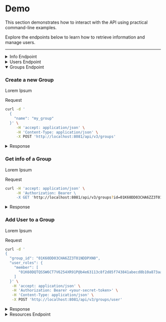 # Demo

<p class="text-xl">This section demonstrates how to interact with the API using practical command-line examples.</p>

<p class="text-xl">Explore the endpoints below to learn how to retrieve information and manage users.</p>


---



<!-- Info Endpoint -->
<details>
  <!--<summary class="w-60 m-t-24 m-b-12 p-b-8 text-2xl font-bold" style="border-bottom: 2px solid var(--aruna-highlight)">Info Endpoint</summary>-->
  <summary class="w-60 m-t-24 m-b-12 p-b-8 accordion-border text-2xl font-bold">Info Endpoint</summary>

<!-- Get Node Info -->
<div class="m-y-8 p-8 rounded-8" style="border: 2px dotted var(--aruna-highlight)">
<div class="flex flex-col">

### Get general info about a specific Node
<p class="m-t-0">Use this endpoint to retrieve basic information about the requested node, including the Realm it belongs too, its id and network addresses.</p>
</div>

<div class="flex flex-row gap-12">
  <div class="flex flex-col flex-35">

  <p class="m-y-0 font-bold highlight">Request</p>

  ```bash
  curl -H 'accept: application/json' \
       -X GET 'http://localhost:8081/api/v3/info'
  ```
  </div>

  <div class="flex flex-45">
    <details>
      <summary class="font-bold highlight">Response</summary>

  ```json
  {
    "realm_id": "b4e63113c8f2d85f743841abecd8b10a873aa43207306d86c212967c9a8c1900",
    "node_id": "a16395bd7963f6c618fadb266e0f5f52b98cbeacade7cf80449c6ce42c61d7d1",
    "node_addr": {
      "node_id": "a16395bd7963f6c618fadb266e0f5f52b98cbeacade7cf80449c6ce42c61d7d1",
      "relay_url": null,
      "direct_addresses": [
        "134.176.138.7:1231",
        "172.17.0.1:1231",
        "172.18.0.1:1231"
      ]
    }
  }
  ```
  </details>
  </div>
</div>
</div>
<!-- Get Node Info End -->

<!-- Get Realm Info -->
<div class="m-y-8 p-8 rounded-8" style="border: 2px dotted var(--aruna-highlight)">
<div class="flex flex-col">

  ### Get general info about a specific Realm
<p class="m-t-0">Use this endpoint to retrieve basic information about the requested Realm.</p>
</div>

<div class="flex flex-row gap-12">
  <div class="flex flex-col flex-35">

  <p class="m-y-0 font-bold highlight">Request</p>

  ```bash
  curl -H 'accept: application/json' \
       -X GET 'http://<node-host>/api/v3/info/realm'
  ```
  </div>

  <div class="flex flex-45">
    <details>
      <summary class="font-bold highlight">Response</summary>

  ```json
  {
    "nodes": [
      {
        "realm_id": "b4e63113c8f2d85f743841abecd8b10a873aa43207306d86c212967c9a8c1900",
        "node_id": "8e5c2c3e4771f91e7af9dd70a48cee50cb67070c3bef6ed9fcad821c85874b0f",
        "node_addr": {
          "node_id": "8e5c2c3e4771f91e7af9dd70a48cee50cb67070c3bef6ed9fcad821c85874b0f",
          "relay_url": null,
          "direct_addresses": [
            "134.176.138.7:1230",
            "172.17.0.1:1230",
            "172.18.0.1:1230"
          ]
        }
      },
      {
        "realm_id": "b4e63113c8f2d85f743841abecd8b10a873aa43207306d86c212967c9a8c1900",
        "node_id": "a16395bd7963f6c618fadb266e0f5f52b98cbeacade7cf80449c6ce42c61d7d1",
        "node_addr": {
          "node_id": "a16395bd7963f6c618fadb266e0f5f52b98cbeacade7cf80449c6ce42c61d7d1",
          "relay_url": null,
          "direct_addresses": [
            "134.176.138.7:1231",
            "172.17.0.1:1231",
            "172.18.0.1:1231"
          ]
        }
      },
      {
        "realm_id": "b4e63113c8f2d85f743841abecd8b10a873aa43207306d86c212967c9a8c1900",
        "node_id": "d3d0a9d61994ca137542b7267e95bf5a00cc0b6d51170f5b2c3c8adbfcbd5a0f",
        "node_addr": {
          "node_id": "d3d0a9d61994ca137542b7267e95bf5a00cc0b6d51170f5b2c3c8adbfcbd5a0f",
          "relay_url": null,
          "direct_addresses": [
            "134.176.138.7:1232",
            "172.17.0.1:1232",
            "172.18.0.1:1232"
          ]
        }
      }
    ]
  }
  ```
  </details>
  </div>
</div>
</div>
<!-- Get Realm Info End -->

<!-- Get Search -->
<div class="m-y-8 p-8 rounded-8" style="border: 2px dotted var(--aruna-highlight)">
<div class="flex flex-col">

  ### Search for resources by keyword(s)
<p class="m-t-0">Use this endpoint to search with keywords for metadata resources</p>
</div>

<div class="flex flex-row gap-12">
  <div class="flex flex-col flex-35">

  <p class="m-y-0 font-bold highlight">Request</p>

  ```bash
  curl -H 'accept: application/json' \
       -X 'GET' 'http://localhost:8081/api/v3/info/search?query=ecoli'
  ```
  </div>

  <div class="flex flex-45">
    <details>
      <summary class="font-bold highlight">Response</summary>

  ```json
  {
    "resources": [
      {
        "id": "string",
        "name": "string",
        "description": "string",
        "revision": 9007199254740991,
        "authors": [
          {
            "id": "string",
            "first": "string",
            "last": "string"
          }
        ],
        "content_len": 9007199254740991,
        "count": 9007199254740991,
        "created_at": "2025-09-19T10:24:53.193Z",
        "data": [
          {
            "ContentHash": {
              "datahash": "string"
            }
          },
          {
            "Link": "string"
          }
        ],
        "deleted": true,
        
        
        "identifiers": [
          "string"
        ],
        "labels": [
          {
            "key": "string",
            "value": "string"
          }
        ],
        "last_modified": "2025-09-19T10:24:53.193Z",
        "license_id": "string",
        "locked": true,
        "title": "string",
        "variant": "Project",
        "visibility": "Public"
      }
    ]
  }
  ```
  </details>
  </div>
</div>
</div>
<!-- Get Search End -->

</details>
<!-- Info Endpoint End -->

<!-- Users Endpoint -->
<details>
  <summary class="w-60 m-t-24 m-b-12 p-b-8 accordion-border text-2xl font-bold">Users Endpoint</summary>

  <!-- Add User -->
  <div class="m-y-8 p-8 rounded-8" style="border: 2px dotted var(--aruna-highlight)">
    <div class="flex flex-col">

  ### Add a new user
  <p class="m-t-0">Lorem Ipsum</p>
    </div>
    <div class="flex flex-row gap-12">
      <div class="flex flex-col flex-35">
        <p class="m-y-0 font-bold highlight">Request</p>

  ```bash
  curl -d '
    {
      "name": "Jannis Schlegel"
    }' \
       -H 'accept: application/json' \
       -H 'Content-Type: application/json' \
       -X POST 'http://localhost:8081/api/v3/users'       
  ```
  </div>
  <div class="flex flex-45">
    <details>
      <summary class="font-bold highlight">Response</summary>

  ```json
  {
    "token": "<your-initial-secret-token>",
    "user": {
      "id": "01K5EDZ8W7HRME69TM9SZ76YNB@b4e63113c8f2d85f743841abecd8b10a873aa43207306d86c212967c9a8c1900",
      "name": "Jannis Schlegel",
      "realm_key": [
        1073741824
      ]
    }
  }
  ```
  </details>
  </div>
  </div>
  </div>
  <!-- Add User End -->

  <!-- Authorize User -->
  <div class="m-y-8 p-8 rounded-8" style="border: 2px dotted var(--aruna-highlight)">
    <div class="flex flex-col">

  ### Authorize a user
  <p class="m-t-0">Lorem Ipsum</p>
    </div>
    <div class="flex flex-row gap-12">
      <div class="flex flex-col flex-35">
        <p class="m-y-0 font-bold highlight">Request</p>

  ```sh
  curl -H 'accept: application/json' \
       -X GET 'http://localhost:8083/api/v3/users?id={user-identity}'
  ```
  </div>
  <div class="flex flex-45 scroll">
    <details>
      <summary class="font-bold highlight">Response</summary>

  ```json
  {
    "realm_id": "b4e63113c8f2d85f743841abecd8b10a873aa43207306d86c212967c9a8c1900",
    "user_id": "01K5EDZ8W7HRME69TM9SZ76YNB@b4e63113c8f2d85f743841abecd8b10a873aa43207306d86c212967c9a8c1900>",
    "user_name": "Jannis Schlegel"
  }
  ```
  </details>
  </div>
  </div>
  </div>
  <!-- Authorize User End -->
</details>
<!-- Users Endpoint End -->

<!-- Groups Endpoint -->
<details open>
  <summary class="w-60 m-t-24 m-b-12 p-b-8 accordion-border text-2xl font-bold">Groups Endpoint</summary>

  <!-- Add Group -->
  <div class="m-y-8 p-8 rounded-8" style="border: 2px dotted var(--aruna-highlight)">
    <div class="flex flex-col">

  ### Create a new Group
  <p class="m-t-0">Lorem Ipsum</p>
    </div>
    <div class="flex flex-row gap-12">
      <div class="flex flex-col flex-35">
        <p class="m-y-0 font-bold highlight">Request</p>

  ```sh
  curl -d '
    {
      "name": "my_group"
    }' \
       -H 'accept: application/json' \
       -H 'Content-Type: application/json' \
       -X POST 'http://localhost:8081/api/v3/groups'
  ```
  </div>
  <div class="flex flex-45 scroll">
    <details>
      <summary class="font-bold highlight">Response</summary>

  ```json
  {
    "group": {
      "id": "01K60DD03CHA6ZZ3T01NDDPXN0",
      "realm_key": [180, 230, 49, ...],
      "name": "my_group",
      "roles": [
        "admin",
        "member"
      ],
      "members": {
        "01K60DC77A5YCZH1Q2SKX73C3M@b4e63113c8f2d85f743841abecd8b10a873aa43207306d86c212967c9a8c1900": [
          "admin"
        ]
      }
    }
  }
  ```
  </details>
  </div>
  </div>
  </div>
  <!-- Add Group End -->

  <!-- Get Group -->
  <div class="m-y-8 p-8 rounded-8" style="border: 2px dotted var(--aruna-highlight)">
    <div class="flex flex-col">

  ### Get info of a Group
  <p class="m-t-0">Lorem Ipsum</p>
    </div>
    <div class="flex flex-row gap-12">
      <div class="flex flex-col flex-35">
        <p class="m-y-0 font-bold highlight">Request</p>

  ```sh
  curl -H 'accept: application/json' \
       -H 'Authorization: Bearer \
       -X GET 'http://localhost:8081/api/v3/groups?id=01K60DD03CHA6ZZ3T01NDDPXN0'
  ```
  </div>
  <div class="flex flex-45 scroll">
    <details>
      <summary class="font-bold highlight">Response</summary>

  ```json
  {
    "group": {
      "id": "01K60DD03CHA6ZZ3T01NDDPXN0",
      "realm_key": [180, 230, 49, ...],
      "name": "my_group",
      "roles": [
        "admin",
        "member"
      ],
      "members": {
        "01K60DC77A5YCZH1Q2SKX73C3M@b4e63113c8f2d85f743841abecd8b10a873aa43207306d86c212967c9a8c1900": [
          "admin"
        ]
      }
    }
  }
  ```
  </details>
  </div>
  </div>
  </div>
  <!-- Get Group End -->

  <!-- Add User to Group -->
  <div class="m-y-8 p-8 rounded-8" style="border: 2px dotted var(--aruna-highlight)">
    <div class="flex flex-col">

  ### Add User to a Group
  <p class="m-t-0">Lorem Ipsum</p>
    </div>
    <div class="flex flex-row gap-12">
      <div class="flex flex-col flex-35">
        <p class="m-y-0 font-bold highlight">Request</p>

  ```sh
curl -d '
  {
    "group_id": "01K60DD03CHA6ZZ3T01NDDPXN0",
    "user_roles": {
      "member": [
        "01K60DQTQSSW6CT7V6254XR91P@b4e63113c8f2d85f743841abecd8b10a873aa43207306d86c212967c9a8c1900"
      ]
    }' \
     -H 'accept: application/json' \
     -H 'Authorization: Bearer <your-secret-token>' \
     -H 'Content-Type: application/json' \
     -X POST 'http://localhost:8081/api/v3/groups/user'
  ```
  </div>
  <div class="flex flex-45 scroll">
    <details>
      <summary class="font-bold highlight">Response</summary>

  ```json
  {}
  ```
  </details>
  </div>
  </div>
  </div>
  <!-- Add User to Group End -->
</details>
<!-- Groups Endpoint End -->

<!-- Resources Endpoint -->
<details>
  <summary class="w-60 m-t-24 m-b-12 p-b-8 accordion-border text-2xl font-bold">Resources Endpoint</summary>


</details>
<!-- Resources Endpoint End -->
